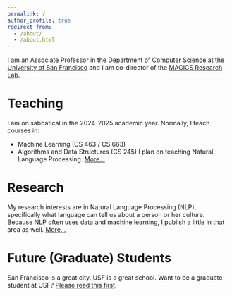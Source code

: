```yaml
---
permalink: /
author_profile: true
redirect_from: 
  - /about/
  - /about.html
---
```


I am an Associate Professor in the [Department of Computer Science](https://www.cs.usfca.edu/) at the [University of San Francisco](https://www.usfca.edu/) and I am co-director of the [MAGICS Research Lab](https://magics.github.io/).

Teaching
======
I am on sabbatical in the 2024-2025 academic year. Normally, I teach courses in:
* Machine Learning (CS 463 / CS 663)
* Algorithms and Data Structures (CS 245)
I plan on teaching Natural Language Processing. [More...](/research/)

Research
======
My research interests are in Natural Language Processing (NLP), specifically what language can tell us about a person or her culture. Because NLP often uses data and machine learning, I publish a little in that area as well. [More...](/publications/)

Future (Graduate) Students
======
San Francisco is a great city. USF is a great school. Want to be a graduate student at USF? [Please read this first](/blog/).
